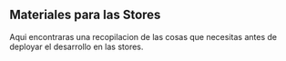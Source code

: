 ## Materiales para las Stores

Aqui encontraras una recopilacion de las cosas que necesitas antes de deployar el desarrollo en las stores. 


